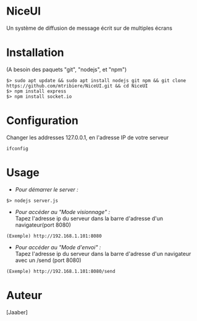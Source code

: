 # NiceUI
Un système de diffusion de message écrit sur de multiples écrans

# Installation
(A besoin des paquets "git", "nodejs", et "npm")
```
$> sudo apt update && sudo apt install nodejs git npm && git clone https://github.com/mtribiere/NiceUI.git && cd NiceUI
$> npm install express
$> npm install socket.io
```

# Configuration
Changer les addresses 127.0.0.1, en l'adresse IP de votre serveur
```
ifconfig
```


# Usage 
* <i>Pour démarrer le server : </i>
```
$> nodejs server.js
```
* <i>Pour accéder au "Mode visionnage" : </i><br>
Tapez l'adresse ip du serveur dans la barre d'adresse d'un navigateur(port 8080)<br>

```
(Exemple) http://192.168.1.101:8080
```

* <i>Pour accéder au "Mode d'envoi" : </i><br>
Tapez l'adresse ip du serveur dans la barre d'adresse d'un navigateur avec un /send (port 8080)<br>

```
(Exemple) http://192.168.1.101:8080/send
```

# Auteur
[Jaaber]

